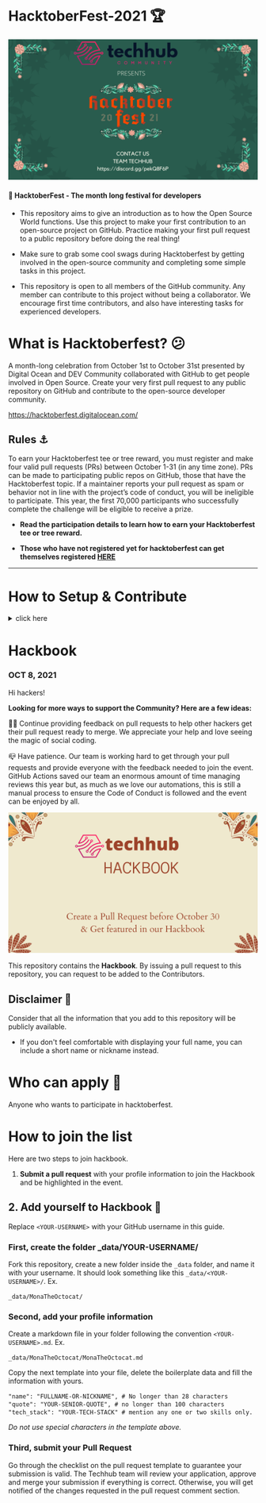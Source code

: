 # HacktoberFest-2021 🏆

![Techhub-Hacktoberfest2021](https://raw.githubusercontent.com/anjali112-bit/Posters/main/Techhub/estore.png)

#### 🎯 HacktoberFest - The month long festival for developers

- This repository aims to give an introduction as to how the Open Source World functions. Use this project to make your first contribution to an open-source project on GitHub. Practice making your first pull request to a public repository before doing the real thing!

- Make sure to grab some cool swags during Hacktoberfest by getting involved in the open-source community and completing some simple tasks in this project.

- This repository is open to all members of the GitHub community. Any member can contribute to this project without being a collaborator. We encourage first time contributors, and also have interesting tasks for experienced developers.


# <b>What is Hacktoberfest?</b> 😕

A month-long celebration from October 1st to October 31st presented by Digital Ocean and DEV Community collaborated with GitHub to get people involved in Open Source. Create your very first pull request to any public repository on GitHub and contribute to the open-source developer community.

https://hacktoberfest.digitalocean.com/

## Rules ⚓

To earn your Hacktoberfest tee or tree reward, you must register and make four valid pull requests (PRs) between October 1-31 (in any time zone). PRs can be made to participating public repos on GitHub, those that have the Hacktoberfest topic. If a maintainer reports your pull request as spam or behavior not in line with the project’s code of conduct, you will be ineligible to participate. This year, the first 70,000 participants who successfully complete the challenge will be eligible to receive a prize.

- <b>Read the participation details to learn how to earn your Hacktoberfest tee or tree reward. </b>

- <b>Those who have not registered yet for hacktoberfest can get themselves registered <a href="https://hacktoberfest.digitalocean.com/register">HERE</a></b>
<hr>

# How to Setup & Contribute 

<details>
 <summary> click here</summary>
 
 ### 0. Star The Repo :star2:

Star the repo by pressing the topmost-right button to start your wonderful journey.


### 1. Fork it :fork_and_knife:

You can get your own fork/copy of [Hackbook](https://github.com/techhub-community/Hackbook) by using the <kbd><b>Fork</b></kbd> button on top-right of your screen.



### 2. Clone it :busts_in_silhouette:

`NOTE: commands are to be executed on Linux, Mac, and Windows(using Powershell)`

You need to clone (download) it to local machine using

```sh
$ git clone https://github.com/techhub-community/Hackbook.git
```

> This makes a local copy of the repository in your machine.
Once you have cloned the `Hackbook` repository in Github, move to that folder first using change directory command on Linux, Mac, and Windows(PowerShell to be used).

```sh
# This will change directory to a folder Hackbook
$ cd Hackbook
```

Move to this folder for all other commands.

### 3. Set it up :arrow_up:

Run the following commands to see that *your local copy* has a reference to *your forked remote repository* in Github :octocat:

```sh
$ git remote -v
origin  https://github.com/Your_Username/Hackbook.git (fetch)
origin  https://github.com/Your_Username/Hackbook.git (push)
```

Now, let's add a reference to the original [Hackbook](https://github.com/techhub-community/Hackbook/) repository using

```sh
$ git remote add upstream https://github.com/techhub-community/Hackbook.git
```

> This adds a new remote named ***upstream***.
See the changes using

```sh
$ git remote -v
origin    https://github.com/Your_Username/Hackbook.git (fetch)
origin    https://github.com/Your_Username/Hackbook.git (push)
upstream  https://github.com/Remote_Username/Hackbook.git (fetch)
upstream  https://github.com/Remote_Username/Hacktbook.git (push)
```
`In your case, you will see`
```sh
$ git remote -V
origin    https://github.com/Your_Username/Hackbook.git (fetch)
origin    https://github.com/Your_Username/Hackbook.git (push)
upstream  https://github.com/ietebitmesra/Hackbook.git (fetch)
upstream  https://github.com/ietebitmesra/Hackbook.git (push)
```

### 4. Sync it :recycle:

Always keep your local copy of the repository updated with the original repository.
Before making any changes and/or in an appropriate interval, run the following commands *carefully* to update your local repository.

```sh
# Fetch all remote repositories and delete any deleted remote branches
$ git fetch --all --prune
# Switch to `master` branch
$ git checkout master
# Reset local `master` branch to match the `upstream` repository's `master` branch
$ git reset --hard upstream/master
# Push changes to your forked `Hackbook` repo
$ git push origin master
```

### 5. Ready Steady Go... :turtle: :rabbit2:

Once you have completed these steps, you are ready to start contributing by checking our `Help Wanted` Issues and creating [pull requests](https://github.com/techhub-community/Hackbook/pulls).

### 6. Create a new branch :bangbang:

Whenever you are going to contribute. Please create a separate branch using command and keep your `master` branch clean (i.e. synced with remote branch).

```sh
# It will create a new branch with name Branch_Name and switch to branch Folder_Name
$ git checkout -b BranchName
```

Create a separate branch for contribution and try to use the same name of the branch as of folder.

To switch to the desired branch

```sh
# To switch from one folder to other
$ git checkout BranchName
```

To add the changes to the branch. Use

```sh
# To add all files to branch Folder_Name
$ git add .
```

Type in a message relevant for the code reviewer using

```sh
# This message get associated with all files you have changed
$ git commit -m 'relevant message'
```

Now, Push your awesome work to your remote repository using

```sh
# To push your work to your remote repository
$ git push -u origin BranchName
```

Finally, go to your repository in the browser and click on `compare and pull requests`.
Then add a title and description to your pull request that explains your precious effor
</details>

# Hackbook

### OCT 8, 2021

Hi hackers!

**Looking for more ways to support the Community? Here are a few ideas:**

👩‍💻 Continue providing feedback on pull requests to help other hackers get their pull request ready to merge. We appreciate your help and love seeing the magic of social coding.

📪 Have patience. Our team is working hard to get through your pull requests and provide everyone with the feedback needed to join the event. GitHub Actions saved our team an enormous amount of time managing reviews this year but, as much as we love our automations, this is still a manual process to ensure the Code of Conduct is followed and the event can be enjoyed by all.

![Techhub-Hackbook](https://raw.githubusercontent.com/anjali112-bit/Posters/main/Techhub/techhub%20HACKBOOK.png)


This repository contains the **Hackbook**. By issuing a pull request to this repository, you can request to be added to the Contributors. 
 


## Disclaimer 👀
Consider that all the information that you add to this repository will be publicly available.

- If you don't feel comfortable with displaying your full name, you can include a short name or nickname instead.

# Who can apply 📝
Anyone who wants to participate in hacktoberfest. 

# How to join the list

Here are two steps to join hackbook. 
1. **Submit a pull request** with your profile information to join the Hackbook and be highlighted in the event.

## 2. Add yourself to Hackbook 🏫

Replace `<YOUR-USERNAME>` with your GitHub username in this guide.

### First, create the folder _data/YOUR-USERNAME/ 
Fork this repository, create a new folder inside the `_data` folder, and name it with your username. It should look something like this `_data/<YOUR-USERNAME>/`. Ex.

```
_data/MonaTheOctocat/
```
### Second, add your profile information
Create a markdown file in your folder following the convention `<YOUR-USERNAME>.md`. Ex.

```
_data/MonaTheOctocat/MonaTheOctocat.md
```
Copy the next template into your file, delete the boilerplate data and fill the information with yours.
```
"name": "FULLNAME-OR-NICKNAME", # No longer than 28 characters
"quote": "YOUR-SENIOR-QUOTE", # no longer than 100 characters
"tech_stack": "YOUR-TECH-STACK" # mention any one or two skills only.
```

_Do not use special characters in the template above._

### Third, submit your Pull Request

Go through the checklist on the pull request template to guarantee your submission is valid. The Techhub team will review your application, approve and merge your submission if everything is correct. Otherwise, you will get notified of the changes requested in the pull request comment section. 
